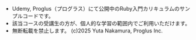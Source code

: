 - Udemy, Proglus（プログラス）にて公開中のRuby入門カリキュラムのサンプルコードです。
- 該当コースの受講生の方が、個人的な学習の範囲内でご利用いただけます。
- 無断転載を禁止します。
(c)2025 Yuta Nakamura, Proglus Inc.
